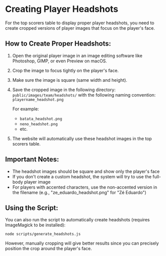 # Creating Player Headshots

For the top scorers table to display proper player headshots, you need to create cropped versions of player images that focus on the player's face.

## How to Create Proper Headshots:

1. Open the original player image in an image editing software like Photoshop, GIMP, or even Preview on macOS.

2. Crop the image to focus tightly on the player's face.

3. Make sure the image is square (same width and height).

4. Save the cropped image in the following directory: `public/images/team/headshots/` with the following naming convention: `playername_headshot.png`

   For example:
   - `batata_headshot.png`
   - `neno_headshot.png`
   - etc.

5. The website will automatically use these headshot images in the top scorers table.

## Important Notes:

- The headshot images should be square and show only the player's face
- If you don't create a custom headshot, the system will try to use the full-body player image
- For players with accented characters, use the non-accented version in the filename (e.g., "ze_eduardo_headshot.png" for "Zé Eduardo")

## Using the Script:

You can also run the script to automatically create headshots (requires ImageMagick to be installed):

```
node scripts/generate_headshots.js
```

However, manually cropping will give better results since you can precisely position the crop around the player's face.
